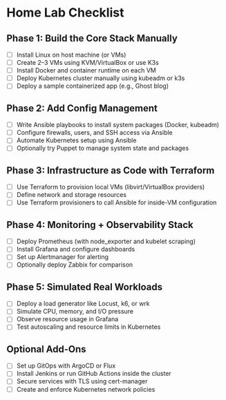 # Home Lab Checklist

## Phase 1: Build the Core Stack Manually

- [ ] Install Linux on host machine (or VMs)
- [ ] Create 2–3 VMs using KVM/VirtualBox or use K3s
- [ ] Install Docker and container runtime on each VM
- [ ] Deploy Kubernetes cluster manually using kubeadm or k3s
- [ ] Deploy a sample containerized app (e.g., Ghost blog)

## Phase 2: Add Config Management

- [ ] Write Ansible playbooks to install system packages (Docker, kubeadm)
- [ ] Configure firewalls, users, and SSH access via Ansible
- [ ] Automate Kubernetes setup using Ansible
- [ ] Optionally try Puppet to manage system state and packages

## Phase 3: Infrastructure as Code with Terraform

- [ ] Use Terraform to provision local VMs (libvirt/VirtualBox providers)
- [ ] Define network and storage resources
- [ ] Use Terraform provisioners to call Ansible for inside-VM configuration

## Phase 4: Monitoring + Observability Stack

- [ ] Deploy Prometheus (with node_exporter and kubelet scraping)
- [ ] Install Grafana and configure dashboards
- [ ] Set up Alertmanager for alerting
- [ ] Optionally deploy Zabbix for comparison

## Phase 5: Simulated Real Workloads

- [ ] Deploy a load generator like Locust, k6, or wrk
- [ ] Simulate CPU, memory, and I/O pressure
- [ ] Observe resource usage in Grafana
- [ ] Test autoscaling and resource limits in Kubernetes

## Optional Add-Ons

- [ ] Set up GitOps with ArgoCD or Flux
- [ ] Install Jenkins or run GitHub Actions inside the cluster
- [ ] Secure services with TLS using cert-manager
- [ ] Create and enforce Kubernetes network policies

